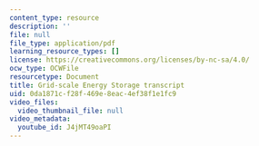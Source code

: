 ```yaml
---
content_type: resource
description: ''
file: null
file_type: application/pdf
learning_resource_types: []
license: https://creativecommons.org/licenses/by-nc-sa/4.0/
ocw_type: OCWFile
resourcetype: Document
title: Grid-scale Energy Storage transcript
uid: 0da1871c-f28f-469e-8eac-4ef38f1e1fc9
video_files:
  video_thumbnail_file: null
video_metadata:
  youtube_id: J4jMT49oaPI
---
```

